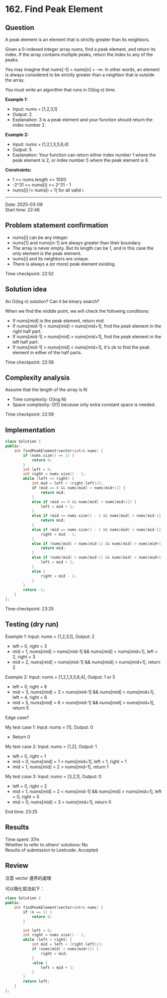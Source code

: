 # 162. Find Peak Element

## Question

A peak element is an element that is strictly greater than its neighbors.  

Given a 0-indexed integer array nums, find a peak element, and return its index. If the array contains multiple peaks, return the index to any of the peaks.  

You may imagine that nums[-1] = nums[n] = -∞. In other words, an element is always considered to be strictly greater than a neighbor that is outside the array.  

You must write an algorithm that runs in O(log n) time.  

**Example 1:**  
- Input: nums = [1,2,3,1]
- Output: 2
- Explanation: 3 is a peak element and your function should return the index number 2.

**Example 2:**  
- Input: nums = [1,2,1,3,5,6,4]
- Output: 5
- Explanation: Your function can return either index number 1 where the peak element is 2, or index number 5 where the peak element is 6.

**Constraints:**  
- 1 <= nums.length <= 1000
- -2^31 <= nums[i] <= 2^31 - 1
- nums[i] != nums[i + 1] for all valid i.

---
Date: 2025-03-08  
Start time: 22:48  

## Problem statement confirmation

- nums[i] can be any integer.
- nums[1] and nums[n-1] are always greater than their boundary.
- The array is never empty. But its length can be 1, and in this case the only element is the peak element.
- nums[i] and its neighbors are unique.
- There is always a (or more) peak element existing.

Time checkpoint: 22:52  

## Solution idea

An O(log n) solution? Can it be binary search?  

When we find the middle point, we will check the following conditions:
- If nums[mid] is the peak element, return mid.
- If nums[mid-1] < nums[mid] < nums[mid+1], find the peak element in the right half part.
- If nums[mid-1] > nums[mid] > nums[mid+1], find the peak element in the left half part.
- If nums[mid-1] > nums[mid] < nums[mid+1], it's ok to find the peak element in either of the half parts.

Time checkpoint: 22:58  

## Complexity analysis

Assume that the length of the array is N:
- Time complexity: O(log N)
- Space complexity: O(1) because only extra constant space is needed.

Time checkpoint: 22:59  

## Implementation

```cpp
class Solution {
public:
    int findPeakElement(vector<int>& nums) {
        if (nums.size() == 1) {
            return 0;
        }
        int left = 0;
        int right = nums.size() - 1;
        while (left <= right) {
            int mid = left + (right-left)/2;
            if (mid == 0 && nums[mid] > nums[mid+1]) {
                return mid;
            }
            else if (mid == 0 && nums[mid] < nums[mid+1]) {
                left = mid + 1;
            }
            else if (mid == nums.size() - 1 && nums[mid] > nums[mid-1]) {
                return mid;
            }
            else if (mid == nums.size() - 1 && nums[mid] < nums[mid-1]) {
                right = mid - 1;
            }
            else if (nums[mid] > nums[mid-1] && nums[mid] > nums[mid+1]) {
                return mid;
            }
            else if (nums[mid] > nums[mid-1] && nums[mid] < nums[mid+1]) {
                left = mid + 1;
            }
            else {
                right = mid - 1;
            }
        }
        return -1;
    }
};
```

Time checkpoint: 23:25  

## Testing (dry run)

Example 1: Input: nums = [1,2,3,1], Output: 2
- left = 0, right = 3
- mid = 1, nums[mid] > nums[mid-1] && nums[mid] < nums[mid+1], left = 2, right = 3
- mid = 2, nums[mid] > nums[mid-1] && nums[mid] > nums[mid+1], return 2

Example 2: Input: nums = [1,2,1,3,5,6,4], Output: 1 or 5
- left = 0, right = 6
- mid = 3, nums[mid] = 3  > nums[mid-1] && nums[mid] < nums[mid+1], left = 4, right = 6
- mid = 5, nums[mid] = 6  > nums[mid-1] && nums[mid] > nums[mid+1], return 5

Edge case?

My test case 1: Input: nums = [1], Output: 0
- Return 0

My test case 2: Input: nums = [1,2], Output: 1
- left = 0, right = 1
- mid = 0, nums[mid] = 1 < nums[mid+1], left = 1, right = 1
- mid = 1, nums[mid] = 2 > nums[mid-1], return 1

My test case 3: Input: nums = [3,2,1], Output: 0
- left = 0, right = 2
- mid = 1, nums[mid] = 2 < nums[mid-1] && nums[mid] > nums[mid+1], left = 0, right = 0
- mid = 0, nums[mid] = 3 > nums[mid+1], return 0

End time: 23:25  

## Results

Time spent: 37m  
Whether to refer to others' solutions: No  
Results of submission to Leetcode: Accepted 

## Review

注意 vector 邊界的處理

可以簡化寫法如下：
```cpp
class Solution {
public:
    int findPeakElement(vector<int>& nums) {
        if (n == 1) {
            return 0;
        }

        int left = 0;
        int right = nums.size() - 1;
        while (left < right) {
            int mid = left + (right-left)/2;
            if (nums[mid] > nums[mid+1]) {
                right = mid;
            }
            =else {
                left = mid + 1;
            }
        }
        return left;
    }
};
```